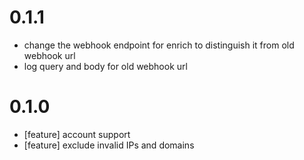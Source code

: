 # 0.1.1
- change the webhook endpoint for enrich to distinguish it from old webhook url
- log query and body for old webhook url

# 0.1.0
- [feature] account support
- [feature] exclude invalid IPs and domains
